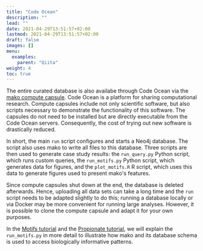 ```yaml
---
title: "Code Ocean"
description: ""
lead: ""
date: 2021-04-29T13:51:57+02:00
lastmod: 2021-04-29T13:51:57+02:00
draft: false
images: []
menu: 
  examples:
    parent: "Qiita"
weight: 4
toc: true
---
```


The entire curated database is also availabe through Code Ocean via the <a href="https://codeocean.com/capsule/0482418">mako compute capsule</a>. 
Code Ocean is a platform for sharing computational research. Compute capsules include not only scientific software, but also scripts necessary to demonstrate the functionality of this software. The capsules do not need to be installed but are directly executable from the Code Ocean servers. Consequently, the cost of trying out new software is drastically reduced. 

In short, the main <code>run</code> script configures and starts a Neo4j database. The script also uses mako to write all files to this database. Three scripts are then used to generate case study results: the <code>run_query.py</code> Python script, which runs custom queries, the <code>run_motifs.py</code> Python script, which generates data for figures, and the <code>plot_motifs.R</code> R script, which uses this data to generate figures used to present mako's features. 

Since compute capsules shut down at the end, the database is deleted afterwards. Hence, uploading all data sets can take a long time and the <code>run</code> script needs to be adapted slightly to do this; running a database locally or via Docker may be more convenient for running large analyses. However, it is possible to clone the compute capsule and adapt it for your own purposes. 

In the <a href="../../motifs/intro">Motifs tutorial</a> and the <a href="../../propionate/intro">Propionate tutorial</a>, we will explain the <code>run_motifs.py</code> in more detail to illustrate how mako and its database schema is used to access biologically informative patterns. 
